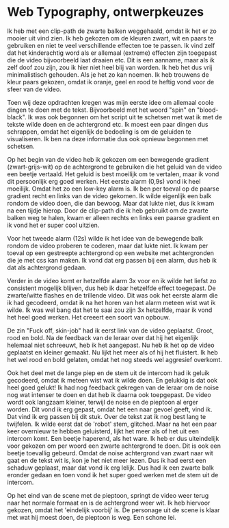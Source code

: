 # Web Typography, ontwerpkeuzes

Ik heb met een clip-path de zwarte balken weggehaald, omdat ik het er zo mooier uit vind zien. Ik heb gekozen om de kleuren zwart, wit en paars te gebruiken en niet te veel verschillende effecten toe te passen. Ik vind zelf dat het kinderachtig word als er allemaal (extreme) effecten zijn toegepast die de video bijvoorbeeld laat draaien etc. Dit is een aanname, maar als ik zelf doof zou zijn, zou ik hier niet heel blij van worden. Ik heb het dus vrij minimalistisch gehouden. Als je het zo kan noemen. Ik heb trouwens de kleur paars gekozen, omdat ik oranje, geel en rood te heftig vond voor de sfeer van de video. 

Toen wij deze opdrachten kregen was mijn eerste idee om allemaal coole dingen te doen met de tekst. Bijvoorbeeld met het woord "spin" en "blood-black". Ik was ook begonnen om het script uit te schetsen met wat ik met de tekste wilde doen en de achtergrond etc. Ik moest een paar dingen dus schrappen, omdat het eigenlijk de bedoeling is om de geluiden te visualiseren. Ik ben na deze informatie dus ook opnieuw begonnen met schetsen.

Op het begin van de video heb ik gekozen om een bewegende gradient (zwart-grijs-wit)  op de achtergrond te gebruiken die het geluid van de video een beetje vertaald. Het geluid is best moeilijk om te vertalen, maar ik vond dit persoonlijk erg goed werken. Het eerste alarm (0,9s) vond ik heel moeilijk. Omdat het zo een low-key alarm is. Ik ben per toeval op de paarse gradient recht en links van de video gekomen. Ik wilde eigenlijk een balk rondom de video doen, die dan bewoog. Maar dat lukte niet, dus ik kwam na een tijdje hierop. Door de clip-path die ik heb gebruikt om de zwarte balken weg te halen, kwam er alleen rechts en links een paarse gradient en ik vond het er super cool uitzien.

Voor het tweede alarm (12s) wilde ik het idee van de bewegende balk rondom de video proberen te coderen, maar dat lukte niet. Ik kwam per toeval op een gestreepte achtergrond op een website met achtergronden die je met css kan maken. Ik vond dat erg passen bij een alarm, dus heb ik dat als achtergrond gedaan.

Verder in de video komt er hetzelfde alarm 3x voor en ik wilde het liefst zo consistent mogelijk blijven, dus heb ik daar hetzelfde effect toegepast. De zwarte/witte flashes en de trillende video. Dit was ook het eerste alarm die ik had gecodeerd, omdat ik na het horen van het alarm meteen wist wat ik wilde. Ik was wel bang dat het te saai zou zijn 3x hetzelfde, maar ik vond het heel goed werken. Het creeert een soort van opbouw.

De zin "Fuck off, skin-job" had ik eerst link van de video geplaatst. Groot, rood en bold. Na de feedback van de leraar over dat hij het eigenlijk helemaal niet schreeuwt, heb ik het aangepast. Nu heb ik het op de video geplaatst en kleiner gemaakt. Nu lijkt het meer als of hij het fluistert. Ik heb het wel rood en bold gelaten, omdat het nog steeds wel aggresief overkomt.

Ook het deel met de lange piep en de stem uit de intercom had ik geluik gecodeerd, omdat ik meteen wist wat ik wilde doen. En gelukkig is dat ook heel goed gelukt! Ik had nog feedback gekregen van de leraar om de noise nog wat intenser te doen en dat heb ik daarna ook toepgepast. De video wordt ook langzaam kleiner, terwijl de noise en de pieptoon al erger worden. Dit vond ik erg gepast, omdat het een naar gevoel geeft, vind ik. Dat vind ik erg passen bij dit stuk. Over de tekst zat ik nog best lang te twijfelen. Ik wilde eerst dat de 'robot' stem, glitched. Maar na het een paar keer overnieuw te hebben geluisterd, lijkt het meer als of het uit een intercom komt. Een beetje haperend, als het ware. Ik heb er dus uiteindelijk voor gekozen om per woord een zwarte achtergrond te doen. Dit is ook een beetje toevallig gebeurd. Omdat de noise achtergrond van zwart naar wit gaat en de tekst wit is, kon je het niet meer lezen. Dus ik had eerst een schaduw geplaast, maar dat vond ik erg lelijk. Dus had ik een zwarte balk eronder gedaan en toen vond ik het super goed werken met de stem uit de intercom.

Op het eind van de scene met de pieptoon, springt de video weer terug naar het normale formaat en is de achtergrond weer wit. Ik heb hiervoor gekozen, omdat het 'eindelijk voorbij' is. De personage uit de scene is klaar met wat hij moest doen, de pieptoon is weg. Een schone lei.










